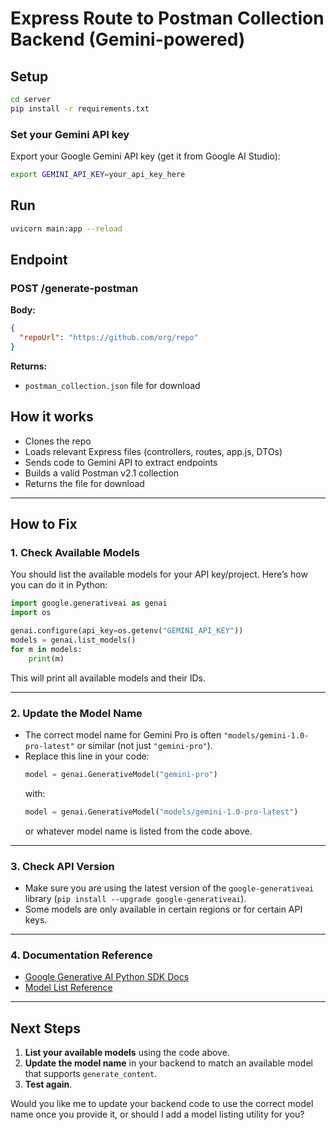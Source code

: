 # Express Route to Postman Collection Backend (Gemini-powered)

## Setup

```bash
cd server
pip install -r requirements.txt
```

### Set your Gemini API key

Export your Google Gemini API key (get it from Google AI Studio):

```bash
export GEMINI_API_KEY=your_api_key_here
```

## Run

```bash
uvicorn main:app --reload
```

## Endpoint

### POST /generate-postman

**Body:**
```json
{
  "repoUrl": "https://github.com/org/repo"
}
```

**Returns:**
- `postman_collection.json` file for download

## How it works
- Clones the repo
- Loads relevant Express files (controllers, routes, app.js, DTOs)
- Sends code to Gemini API to extract endpoints
- Builds a valid Postman v2.1 collection
- Returns the file for download 

---

## How to Fix

### 1. **Check Available Models**
You should list the available models for your API key/project. Here’s how you can do it in Python:

```python
import google.generativeai as genai
import os

genai.configure(api_key=os.getenv("GEMINI_API_KEY"))
models = genai.list_models()
for m in models:
    print(m)
```
This will print all available models and their IDs.

---

### 2. **Update the Model Name**
- The correct model name for Gemini Pro is often `"models/gemini-1.0-pro-latest"` or similar (not just `"gemini-pro"`).
- Replace this line in your code:
  ```python
  model = genai.GenerativeModel("gemini-pro")
  ```
  with:
  ```python
  model = genai.GenerativeModel("models/gemini-1.0-pro-latest")
  ```
  or whatever model name is listed from the code above.

---

### 3. **Check API Version**
- Make sure you are using the latest version of the `google-generativeai` library (`pip install --upgrade google-generativeai`).
- Some models are only available in certain regions or for certain API keys.

---

### 4. **Documentation Reference**
- [Google Generative AI Python SDK Docs](https://ai.google.dev/docs/python-sdk/get-started)
- [Model List Reference](https://ai.google.dev/models/gemini)

---

## Next Steps

1. **List your available models** using the code above.
2. **Update the model name** in your backend to match an available model that supports `generate_content`.
3. **Test again**.

Would you like me to update your backend code to use the correct model name once you provide it, or should I add a model listing utility for you? 